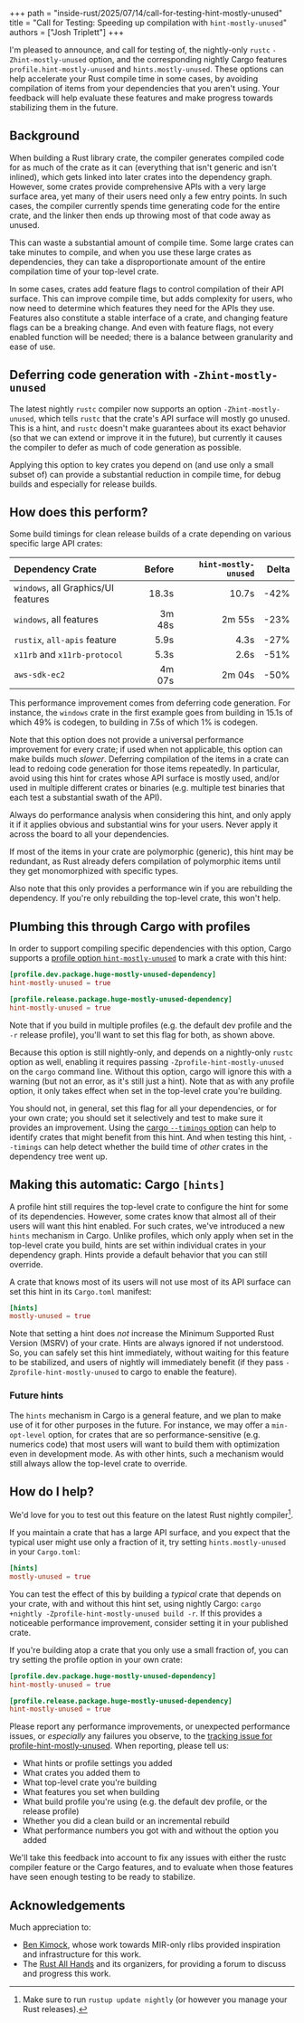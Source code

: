 +++
path = "inside-rust/2025/07/14/call-for-testing-hint-mostly-unused"
title = "Call for Testing: Speeding up compilation with `hint-mostly-unused`"
authors = ["Josh Triplett"]
+++

I'm pleased to announce, and call for testing of, the nightly-only `rustc`
`-Zhint-mostly-unused` option, and the corresponding nightly Cargo features
`profile.hint-mostly-unused` and `hints.mostly-unused`. These options can help
accelerate your Rust compile time in some cases, by avoiding compilation of
items from your dependencies that you aren't using. Your feedback will help
evaluate these features and make progress towards stabilizing them in the
future.

## Background

When building a Rust library crate, the compiler generates compiled code for as
much of the crate as it can (everything that isn't generic and isn't inlined),
which gets linked into later crates into the dependency graph. However, some
crates provide comprehensive APIs with a very large surface area, yet many of
their users need only a few entry points. In such cases, the compiler currently
spends time generating code for the entire crate, and the linker then ends up
throwing most of that code away as unused.

This can waste a substantial amount of compile time. Some large crates can take
minutes to compile, and when you use these large crates as dependencies, they
can take a disproportionate amount of the entire compilation time of your
top-level crate.

In some cases, crates add feature flags to control compilation of their API
surface. This can improve compile time, but adds complexity for users, who now
need to determine which features they need for the APIs they use. Features also
constitute a stable interface of a crate, and changing feature flags can be a
breaking change. And even with feature flags, not every enabled function will
be needed; there is a balance between granularity and ease of use.

## Deferring code generation with `-Zhint-mostly-unused`

The latest nightly `rustc` compiler now supports an option
`-Zhint-mostly-unused`, which tells `rustc` that the crate's API surface will
mostly go unused. This is a hint, and `rustc` doesn't make guarantees about its
exact behavior (so that we can extend or improve it in the future), but
currently it causes the compiler to defer as much of code generation as
possible.

Applying this option to key crates you depend on (and use only a small subset
of) can provide a substantial reduction in compile time, for debug builds and
especially for release builds.

## How does this perform?

Some build timings for clean release builds of a crate depending on various
specific large API crates:

| **Dependency Crate** | **Before** | **`hint-mostly-unused`** | **Delta** |
| :- | -: | -: | -: |
| `windows`, all Graphics/UI features | 18.3s | 10.7s | -42% |
| `windows`, all features | 3m 48s | 2m 55s | -23% |
| `rustix`, `all-apis` feature | 5.9s | 4.3s | -27% |
| `x11rb` and `x11rb-protocol` | 5.3s | 2.6s | -51% |
| `aws-sdk-ec2` | 4m 07s | 2m 04s | -50% |

This performance improvement comes from deferring code generation. For
instance, the `windows` crate in the first example goes from building in 15.1s
of which 49% is codegen, to building in 7.5s of which 1% is codegen.

Note that this option does not provide a universal performance improvement for
every crate; if used when not applicable, this option can make builds much
*slower*. Deferring compilation of the items in a crate can lead to redoing
code generation for those items repeatedly. In particular, avoid using this
hint for crates whose API surface is mostly used, and/or used in multiple
different crates or binaries (e.g. multiple test binaries that each test a
substantial swath of the API).

Always do performance analysis when considering this hint, and only apply it if
it applies obvious and substantial wins for your users. Never apply it across
the board to all your dependencies.

If most of the items in your crate are polymorphic (generic), this hint may be
redundant, as Rust already defers compilation of polymorphic items until they
get monomorphized with specific types.

Also note that this only provides a performance win if you are rebuilding the
dependency. If you're only rebuilding the top-level crate, this won't help.

## Plumbing this through Cargo with profiles

In order to support compiling specific dependencies with this option, Cargo
supports a [profile option
`hint-mostly-unused`](https://doc.rust-lang.org/nightly/cargo/reference/unstable.html#profile-hint-mostly-unused-option)
to mark a crate with this hint:

```toml
[profile.dev.package.huge-mostly-unused-dependency]
hint-mostly-unused = true

[profile.release.package.huge-mostly-unused-dependency]
hint-mostly-unused = true
```

Note that if you build in multiple profiles (e.g. the default dev profile and
the `-r` release profile), you'll want to set this flag for both, as shown
above.

Because this option is still nightly-only, and depends on a nightly-only
`rustc` option as well, enabling it requires passing
`-Zprofile-hint-mostly-unused` on the `cargo` command line. Without this
option, cargo will ignore this with a warning (but not an error, as it's still
just a hint). Note that as with any profile option, it only takes effect when
set in the top-level crate you're building.

You should not, in general, set this flag for all your dependencies, or for
your own crate; you should set it selectively and test to make sure it provides
an improvement. Using the [cargo `--timings`
option](https://doc.rust-lang.org/nightly/cargo/reference/timings.html) can
help to identify crates that might benefit from this hint. And when testing
this hint, `--timings` can help detect whether the build time of *other* crates
in the dependency tree went up.

## Making this automatic: Cargo `[hints]`

A profile hint still requires the top-level crate to configure the hint for
some of its dependencies. However, some crates know that almost all of their
users will want this hint enabled. For such crates, we've introduced a new
`hints` mechanism in Cargo. Unlike profiles, which only apply when set in the
top-level crate you build, hints are set within individual crates in your
dependency graph. Hints provide a default behavior that you can still override.

A crate that knows most of its users will not use most of its API surface can
set this hint in its `Cargo.toml` manifest:

```toml
[hints]
mostly-unused = true
```

Note that setting a hint does *not* increase the Minimum Supported Rust Version
(MSRV) of your crate. Hints are always ignored if not understood. So, you can
safely set this hint immediately, without waiting for this feature to be
stabilized, and users of nightly will immediately benefit (if they pass
`-Zprofile-hint-mostly-unused` to cargo to enable the feature).

### Future hints

The `hints` mechanism in Cargo is a general feature, and we plan to make use of
it for other purposes in the future. For instance, we may offer a
`min-opt-level` option, for crates that are so performance-sensitive (e.g.
numerics code) that most users will want to build them with optimization even
in development mode. As with other hints, such a mechanism would still always
allow the top-level crate to override.

## How do I help?

We'd love for you to test out this feature on the latest Rust nightly compiler[^nightly].

[^nightly]: Make sure to run `rustup update nightly` (or however you manage your Rust releases).

If you maintain a crate that has a large API surface, and you expect that the
typical user might use only a fraction of it, try setting `hints.mostly-unused`
in your `Cargo.toml`:

```toml
[hints]
mostly-unused = true
```

You can test the effect of this by building a *typical* crate that depends on
your crate, with and without this hint set, using nightly Cargo:
`cargo +nightly -Zprofile-hint-mostly-unused build -r`. If this provides a
noticeable performance improvement, consider setting it in your published
crate.

If you're building atop a crate that you only use a small fraction of, you can
try setting the profile option in your own crate:

```toml
[profile.dev.package.huge-mostly-unused-dependency]
hint-mostly-unused = true

[profile.release.package.huge-mostly-unused-dependency]
hint-mostly-unused = true
```

Please report any performance improvements, or unexpected performance issues,
or *especially* any failures you observe, to the [tracking issue for
profile-hint-mostly-unused](https://github.com/rust-lang/cargo/issues/15644).
When reporting, please tell us:
- What hints or profile settings you added
- What crates you added them to
- What top-level crate you're building
- What features you set when building
- What build profile you're using (e.g. the default dev profile, or the release
  profile)
- Whether you did a clean build or an incremental rebuild
- What performance numbers you got with and without the option you added

We'll take this feedback into account to fix any issues with either the rustc
compiler feature or the Cargo features, and to evaluate when those features
have seen enough testing to be ready to stabilize.

## Acknowledgements

Much appreciation to:
- [Ben Kimock](https://github.com/saethlin), whose work towards MIR-only rlibs
  provided inspiration and infrastructure for this work.
- The [Rust All Hands](https://rustweek.org/all-hands/) and its organizers, for
  providing a forum to discuss and progress this work.
